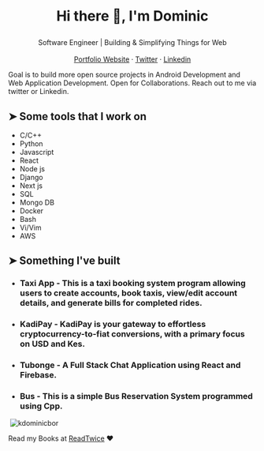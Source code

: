 # <p align="center">Hi there 👋, I'm Dominic</p>
<p align="center">
  Software Engineer | Building & Simplifying Things for Web
    <br />
    <br />
    <a href="https://sirbor.tech" target="_blank">Portfolio Website</a>
    ·
    <a href="https://twitter.com/sirbor_" target="_blank">Twitter</a>
    ·
    <a href="https://linkedin.com/in/dominicbor" target="_blank">Linkedin</a>
  </p>

Goal is to build more open source projects in Android Development and Web Application Development. Open for Collaborations. Reach out to me via twitter or Linkedin.
    
## ➤ Some tools that I work on
- C/C++
- Python
- Javascript
- React
- Node js
- Django
- Next js
- SQL
- Mongo DB
- Docker
- Bash
- Vi/Vim
- AWS

## ➤ Something I've built
- ### Taxi App - This is a taxi booking system program allowing users to create accounts, book taxis, view/edit account details, and generate bills for completed rides.
- ### KadiPay - KadiPay is your gateway to effortless cryptocurrency-to-fiat conversions, with a primary focus on USD and Kes.
- ### Tubonge - A Full Stack Chat Application using React and Firebase.
- ### Bus - This is a simple Bus Reservation System programmed using Cpp. 


<p>&nbsp;<img src="https://github-readme-stats.vercel.app/api?username=kdominicbor&show_icons=true&locale=en" alt="kdominicbor" /></p>
    

Read my Books at  [ReadTwice](https://www.readthistwice.com/sirbor/my-reads) ❤️
